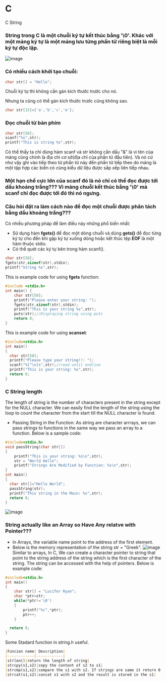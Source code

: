 # C
C String
### String trong C là một chuỗi ký tự kết thúc bằng '\0'. Khác với một mảng ký tự là một mảng lưu từng phần tử riêng biệt là mỗi ký tự độc lập.
![image](https://github.com/user-attachments/assets/af4f146d-fc3a-42a1-8a0b-fb316e16cd7f)
### Có nhiều cách khởi tạo chuỗi:
```cpp
char str[] = "Hello";
```
Chuỗi ký tự thì không cần gán kích thước trước cho nó.

Nhưng ta cũng có thể gán kích thước trước cũng không sao.
```cpp
char str[15]={'a','b','c','e'};
```
### Đọc chuỗi từ bàn phím
```cpp
char str[50];
scanf("%s",str);
printf("This is string %s",str);
```
Có thể thấy ta chỉ dùng hàm scanf và str không cần dấu "&" là vì tên của mảng cũng chính là địa chỉ cơ sở(địa chỉ của phần tử đầu tiên). Và nó cứ như vậy ghi vào 
tiếp theo từ phần tử này đến phần tử tiếp theo do mảng là một tập hợp các biến có cùng kiểu dữ liệu được sắp xếp liên tiếp nhau.

### Một hạn chế cực lớn của scanf đó là nó chỉ có thể đọc được tới dấu khoảng trắng??? Vì mảng chuỗi kết thúc bằng '\0' mà scanf chỉ đọc được tới đó thì nó ngưng.
### Câu hỏi đặt ra làm cách nào để đọc một chuỗi được phân tách bằng dấu khoảng trắng???
Có nhiều phương pháp để làm điều này những phổ biến nhất:
- Sử dụng hàm **fgets()** để đọc một dòng chuỗi và dùng **gets()** để đọc từng ký tự cho đến khi gặp ký tự xuống dòng hoặc kết thúc tệp **EOF** là một hàm thuộc stdio.
- Có thể quét các ký tự bên trong hàm scanf().
```cpp
char str[50];
fgets(str,sizeof(str),stdin);
printf("String %s",str);
```
This is example code for using **fgets** function:
```cpp
#include <stdio.h>
int main() {
    char str[50];
    printf("Please enter your string: ");
    fgets(str,sizeof(str),stdin);
    printf("This is your string %s",str);
    puts(str);//Displaying string using puts
    return 0;
}
```
This is example code for using **scanset**:
```cpp
#include<stdio.h>
int main()
{
  char str[50];
  printf("Please type your string!!: ");
  scanf("%[^\n]s",str);//read until endline
  printf("This is your string: %s",str);
  return 0;
}
```
### C String length
The length of string is the number of characters present in the string except for the NULL character. We can easily find the length of the string using the loop to count the character from the start till the NULL character is found.
- Passing String in the Function: As string are  character arrrays, we can pass strings to functions in the same way we pass an array to a function. Below is a sample code:
```cpp
#include<stdio.h>
void passString(char str[])
{
    printf("This is your string: %s\n",str);
    str = "World Hello";
    printf("Strings Are Modified by Function: %s\n",str);
}
int main()
{
  char str[]="Hello World";
  passString(str);
  printf("This string in the Main: %s",str);
  return 0;
}
```
![image](https://github.com/user-attachments/assets/75a2c50e-8b97-489b-89cd-f5928c0941dc)
### String actually like an Array so Have Any relatve with Pointer???
- In Arrays, the variable name point to the address of the first element.
- Below is the memory representation of the string str = "Greek".
![image](https://github.com/user-attachments/assets/fd353f31-fe3d-416d-8ed3-09d6ba7ecf87)
Similar to arrays, In C, We can create a character pointer to string that point to the string address of the string which is the first character of the string. The string can be accessed with the help of pointers.
Below is example code:
```cpp
#include<stdio.h>
int main()
{
    char str[] = "Lucifer Ryan";
    char *ptr=str;
    while(*ptr!='\0')
    {
        printf("%c",*ptr);
        ptr++;
    }

  return 0;
}
```
Some Stadard function in string.h useful.
```markdown
|Funcion name| Description|
|------------|------------|
|strlen()|return the length of string|
|strcpy(s1,s2)|copy the content of s2 to s1|
|strcmp(s1,s2)|compare the s1 with s2. If strings are same it return 0.|
|strcat(s1,s2)|concat s1 with s2 and the result is stored in the s1|
```









